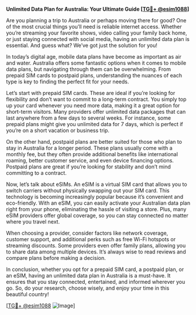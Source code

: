 **Unlimited Data Plan for Australia: Your Ultimate Guide [[TG💪+ @esim1088](https://t.me/s/esim1088)]**

Are you planning a trip to Australia or perhaps moving there for good? One of the most crucial things you’ll need is reliable internet access. Whether you’re streaming your favorite shows, video calling your family back home, or just staying connected with social media, having an unlimited data plan is essential. And guess what? We’ve got just the solution for you!

In today’s digital age, mobile data plans have become as important as air and water. Australia offers some fantastic options when it comes to mobile data plans, but navigating through them can be overwhelming. From prepaid SIM cards to postpaid plans, understanding the nuances of each type is key to finding the perfect fit for your needs.

Let’s start with prepaid SIM cards. These are ideal if you’re looking for flexibility and don’t want to commit to a long-term contract. You simply top up your card whenever you need more data, making it a great option for short-term visitors. Many providers offer unlimited data packages that can last anywhere from a few days to several weeks. For instance, some prepaid plans might give you unlimited data for 7 days, which is perfect if you’re on a short vacation or business trip.

On the other hand, postpaid plans are better suited for those who plan to stay in Australia for a longer period. These plans usually come with a monthly fee, but they often provide additional benefits like international roaming, better customer service, and even device financing options. Postpaid plans are great if you’re looking for stability and don’t mind committing to a contract.

Now, let’s talk about eSIMs. An eSIM is a virtual SIM card that allows you to switch carriers without physically swapping out your SIM card. This technology is becoming increasingly popular because it’s convenient and eco-friendly. With an eSIM, you can easily activate your Australian data plan right from your phone, eliminating the hassle of visiting a store. Plus, many eSIM providers offer global coverage, so you can stay connected no matter where you travel next.

When choosing a provider, consider factors like network coverage, customer support, and additional perks such as free Wi-Fi hotspots or streaming discounts. Some providers even offer family plans, allowing you to share data among multiple devices. It’s always wise to read reviews and compare plans before making a decision.

In conclusion, whether you opt for a prepaid SIM card, a postpaid plan, or an eSIM, having an unlimited data plan in Australia is a must-have. It ensures that you stay connected, entertained, and informed wherever you go. So, do your research, choose wisely, and enjoy your time in this beautiful country! 

[[TG💪+ @esim1088](https://t.me/s/esim1088) ![Image](https://i.postimg.cc/Y0z9fWf4/image.png)]